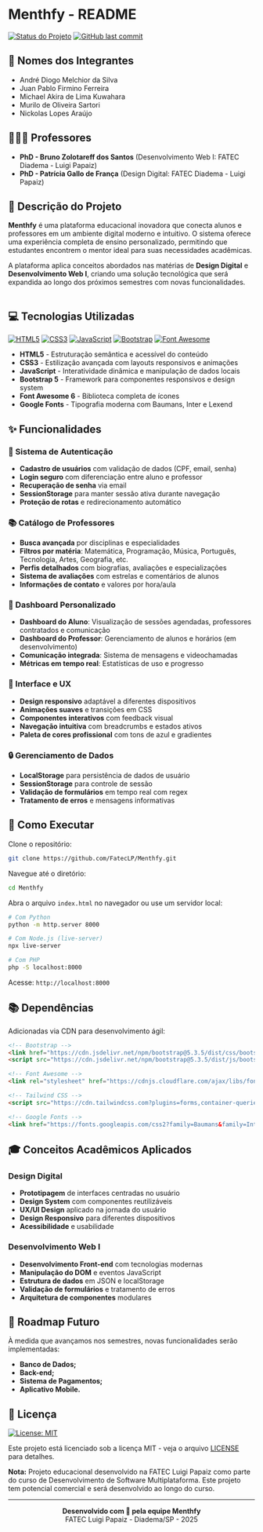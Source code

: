 # Menthfy - README

[![Status do Projeto](https://img.shields.io/badge/Status-Em%20Desenvolvimento-yellow)]()
[![GitHub last commit](https://img.shields.io/github/last-commit/FatecLP/Menthfy)]()

## 👥 Nomes dos Integrantes
- André Diogo Melchior da Silva
- Juan Pablo Firmino Ferreira
- Michael Akira de Lima Kuwahara
- Murilo de Oliveira Sartori
- Nickolas Lopes Araújo

## 👨🏻‍🏫 Professores
- **PhD - Bruno Zolotareff dos Santos** (Desenvolvimento Web I: FATEC Diadema - Luigi Papaiz)
- **PhD - Patrícia Gallo de França** (Design Digital: FATEC Diadema - Luigi Papaiz)

## 📝 Descrição do Projeto

**Menthfy** é uma plataforma educacional inovadora que conecta alunos e professores em um ambiente digital moderno e intuitivo. O sistema oferece uma experiência completa de ensino personalizado, permitindo que estudantes encontrem o mentor ideal para suas necessidades acadêmicas.

A plataforma aplica conceitos abordados nas matérias de **Design Digital** e **Desenvolvimento Web I**, criando uma solução tecnológica que será expandida ao longo dos próximos semestres com novas funcionalidades. <br><br>

## 💻 Tecnologias Utilizadas

[![HTML5](https://img.shields.io/badge/HTML5-E34F26?logo=html5&logoColor=white)]()
[![CSS3](https://img.shields.io/badge/-CSS3-1572B6?style=flat&logo=css3&logoColor=white)]()
[![JavaScript](https://shields.io/badge/JavaScript-F7DF1E?logo=JavaScript&logoColor=000&style=flat-square)]()
[![Bootstrap](https://img.shields.io/badge/Bootstrap-7952B3?logo=bootstrap&logoColor=white)]()
[![Font Awesome](https://img.shields.io/badge/Font_Awesome-528DD7?logo=font-awesome&logoColor=white)]()

- **HTML5** - Estruturação semântica e acessível do conteúdo
- **CSS3** - Estilização avançada com layouts responsivos e animações
- **JavaScript** - Interatividade dinâmica e manipulação de dados locais
- **Bootstrap 5** - Framework para componentes responsivos e design system
- **Font Awesome 6** - Biblioteca completa de ícones
- **Google Fonts** - Tipografia moderna com Baumans, Inter e Lexend

## ✨ Funcionalidades

### 👤 Sistema de Autenticação
- **Cadastro de usuários** com validação de dados (CPF, email, senha)
- **Login seguro** com diferenciação entre aluno e professor
- **Recuperação de senha** via email
- **SessionStorage** para manter sessão ativa durante navegação
- **Proteção de rotas** e redirecionamento automático

### 📚 Catálogo de Professores
- **Busca avançada** por disciplinas e especialidades
- **Filtros por matéria**: Matemática, Programação, Música, Português, Tecnologia, Artes, Geografia, etc.
- **Perfis detalhados** com biografias, avaliações e especializações
- **Sistema de avaliações** com estrelas e comentários de alunos
- **Informações de contato** e valores por hora/aula

### 🎯 Dashboard Personalizado
- **Dashboard do Aluno**: Visualização de sessões agendadas, professores contratados e comunicação
- **Dashboard do Professor**: Gerenciamento de alunos e horários (em desenvolvimento)
- **Comunicação integrada**: Sistema de mensagens e videochamadas
- **Métricas em tempo real**: Estatísticas de uso e progresso

### 🎨 Interface e UX
- **Design responsivo** adaptável a diferentes dispositivos
- **Animações suaves** e transições em CSS
- **Componentes interativos** com feedback visual
- **Navegação intuitiva** com breadcrumbs e estados ativos
- **Paleta de cores profissional** com tons de azul e gradientes

### 🔒 Gerenciamento de Dados
- **LocalStorage** para persistência de dados de usuário
- **SessionStorage** para controle de sessão
- **Validação de formulários** em tempo real com regex
- **Tratamento de erros** e mensagens informativas

## 🚀 Como Executar

Clone o repositório:
```bash
git clone https://github.com/FatecLP/Menthfy.git
```

Navegue até o diretório:
```bash
cd Menthfy
```

Abra o arquivo `index.html` no navegador ou use um servidor local:
```bash
# Com Python
python -m http.server 8000

# Com Node.js (live-server)
npx live-server

# Com PHP
php -S localhost:8000
```

Acesse: `http://localhost:8000`

## 📚 Dependências

Adicionadas via CDN para desenvolvimento ágil:

```html
<!-- Bootstrap -->
<link href="https://cdn.jsdelivr.net/npm/bootstrap@5.3.5/dist/css/bootstrap.min.css" rel="stylesheet">
<script src="https://cdn.jsdelivr.net/npm/bootstrap@5.3.5/dist/js/bootstrap.bundle.min.js"></script>

<!-- Font Awesome -->
<link rel="stylesheet" href="https://cdnjs.cloudflare.com/ajax/libs/font-awesome/6.7.2/css/all.min.css">

<!-- Tailwind CSS -->
<script src="https://cdn.tailwindcss.com?plugins=forms,container-queries"></script>

<!-- Google Fonts -->
<link href="https://fonts.googleapis.com/css2?family=Baumans&family=Inter:wght@100..900&family=Lexend:wght@400;500;700;900&display=swap" rel="stylesheet">
```

## 🎓 Conceitos Acadêmicos Aplicados

### Design Digital
- **Prototipagem** de interfaces centradas no usuário
- **Design System** com componentes reutilizáveis
- **UX/UI Design** aplicado na jornada do usuário
- **Design Responsivo** para diferentes dispositivos
- **Acessibilidade** e usabilidade

### Desenvolvimento Web I
- **Desenvolvimento Front-end** com tecnologias modernas
- **Manipulação do DOM** e eventos JavaScript
- **Estrutura de dados** em JSON e localStorage
- **Validação de formulários** e tratamento de erros
- **Arquitetura de componentes** modulares

## 🔮 Roadmap Futuro

À medida que avançamos nos semestres, novas funcionalidades serão implementadas:

- **Banco de Dados;**
- **Back-end;**
- **Sistema de Pagamentos;**
- **Aplicativo Mobile.**

## 📜 Licença

[![License: MIT](https://img.shields.io/badge/License-MIT-yellow.svg)](https://opensource.org/licenses/MIT)

Este projeto está licenciado sob a licença MIT - veja o arquivo [LICENSE](LICENSE) para detalhes.

**Nota:** Projeto educacional desenvolvido na FATEC Luigi Papaiz como parte do curso de Desenvolvimento de Software Multiplataforma. Este projeto tem potencial comercial e será desenvolvido ao longo do curso.

---

<div align="center">
  <strong>Desenvolvido com 💙 pela equipe Menthfy</strong><br>
  FATEC Luigi Papaiz - Diadema/SP - 2025
</div>